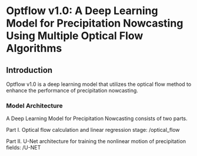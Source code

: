 # Optflow v1.0: A Deep Learning Model for Precipitation Nowcasting Using Multiple Optical Flow Algorithms

## Introduction
Optflow v1.0 is a deep learning model that utilizes the optical flow method to enhance the performance of precipitation nowcasting.

### Model Architecture 
A Deep Learning Model for Precipitation Nowcasting consists of two parts.

Part I. Optical flow calculation and linear regression stage: /optical_flow

Part II. U-Net architecture for training the nonlinear motion of precipitation fields: /U-NET

